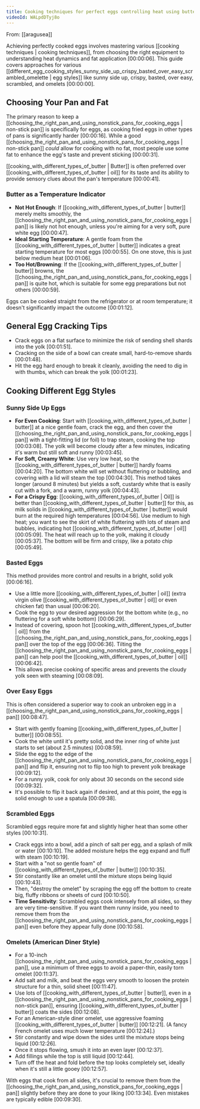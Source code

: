 ```yaml
---
title: Cooking techniques for perfect eggs controlling heat using butter or oil
videoId: WALpdDTyj8o
---
```


From: [[aragusea]] <br/> 

Achieving perfectly cooked eggs involves mastering various [[cooking techniques | cooking techniques]], from choosing the right equipment to understanding heat dynamics and fat application <a class="yt-timestamp" data-t="00:00:06">[00:00:06]</a>. This guide covers approaches for various [[different_egg_cooking_styles_sunny_side_up_crispy_basted_over_easy_scrambled_omelette | egg styles]] like sunny side up, crispy, basted, over easy, scrambled, and omelets <a class="yt-timestamp" data-t="00:00:00">[00:00:00]</a>.

## Choosing Your Pan and Fat

The primary reason to keep a [[choosing_the_right_pan_and_using_nonstick_pans_for_cooking_eggs | non-stick pan]] is specifically for eggs, as cooking fried eggs in other types of pans is significantly harder <a class="yt-timestamp" data-t="00:00:16">[00:00:16]</a>. While a good [[choosing_the_right_pan_and_using_nonstick_pans_for_cooking_eggs | non-stick pan]] *could* allow for cooking with no fat, most people use some fat to enhance the egg's taste and prevent sticking <a class="yt-timestamp" data-t="00:00:31">[00:00:31]</a>.

[[cooking_with_different_types_of_butter | Butter]] is often preferred over [[cooking_with_different_types_of_butter | oil]] for its taste and its ability to provide sensory clues about the pan's temperature <a class="yt-timestamp" data-t="00:00:41">[00:00:41]</a>.

### Butter as a Temperature Indicator

*   **Not Hot Enough**: If [[cooking_with_different_types_of_butter | butter]] merely melts smoothly, the [[choosing_the_right_pan_and_using_nonstick_pans_for_cooking_eggs | pan]] is likely not hot enough, unless you're aiming for a very soft, pure white egg <a class="yt-timestamp" data-t="00:00:47">[00:00:47]</a>.
*   **Ideal Starting Temperature**: A gentle foam from the [[cooking_with_different_types_of_butter | butter]] indicates a great starting temperature for most eggs <a class="yt-timestamp" data-t="00:00:55">[00:00:55]</a>. On one stove, this is just below medium heat <a class="yt-timestamp" data-t="00:01:06">[00:01:06]</a>.
*   **Too Hot/Browning**: If the [[cooking_with_different_types_of_butter | butter]] browns, the [[choosing_the_right_pan_and_using_nonstick_pans_for_cooking_eggs | pan]] is quite hot, which is suitable for some egg preparations but not others <a class="yt-timestamp" data-t="00:00:59">[00:00:59]</a>.

Eggs can be cooked straight from the refrigerator or at room temperature; it doesn't significantly impact the outcome <a class="yt-timestamp" data-t="00:01:12">[00:01:12]</a>.

## General Egg Cracking Tips

*   Crack eggs on a flat surface to minimize the risk of sending shell shards into the yolk <a class="yt-timestamp" data-t="00:01:51">[00:01:51]</a>.
*   Cracking on the side of a bowl can create small, hard-to-remove shards <a class="yt-timestamp" data-t="00:01:48">[00:01:48]</a>.
*   Hit the egg hard enough to break it cleanly, avoiding the need to dig in with thumbs, which can break the yolk <a class="yt-timestamp" data-t="00:01:23">[00:01:23]</a>.

## Cooking Different Egg Styles

### Sunny Side Up Eggs

*   **For Even Cooking**: Start with [[cooking_with_different_types_of_butter | butter]] at a nice gentle foam, crack the egg, and then cover the [[choosing_the_right_pan_and_using_nonstick_pans_for_cooking_eggs | pan]] with a tight-fitting lid (or foil) to trap steam, cooking the top <a class="yt-timestamp" data-t="00:03:08">[00:03:08]</a>. The yolk will become cloudy after a few minutes, indicating it's warm but still soft and runny <a class="yt-timestamp" data-t="00:03:45">[00:03:45]</a>.
*   **For Soft, Creamy White**: Use very low heat, so the [[cooking_with_different_types_of_butter | butter]] hardly foams <a class="yt-timestamp" data-t="00:04:20">[00:04:20]</a>. The bottom white will set without fluttering or bubbling, and covering with a lid will steam the top <a class="yt-timestamp" data-t="00:04:30">[00:04:30]</a>. This method takes longer (around 8 minutes) but yields a soft, custardy white that is easily cut with a fork, and a warm, runny yolk <a class="yt-timestamp" data-t="00:04:43">[00:04:43]</a>.
*   **For a Crispy Egg**: [[cooking_with_different_types_of_butter | Oil]] is better than [[cooking_with_different_types_of_butter | butter]] for this, as milk solids in [[cooking_with_different_types_of_butter | butter]] would burn at the required high temperatures <a class="yt-timestamp" data-t="00:04:56">[00:04:56]</a>. Use medium to high heat; you want to see the skirt of white fluttering with lots of steam and bubbles, indicating hot [[cooking_with_different_types_of_butter | oil]] <a class="yt-timestamp" data-t="00:05:09">[00:05:09]</a>. The heat will reach up to the yolk, making it cloudy <a class="yt-timestamp" data-t="00:05:37">[00:05:37]</a>. The bottom will be firm and crispy, like a potato chip <a class="yt-timestamp" data-t="00:05:49">[00:05:49]</a>.

### Basted Eggs

This method provides more control and results in a bright, solid yolk <a class="yt-timestamp" data-t="00:06:16">[00:06:16]</a>.

*   Use a little more [[cooking_with_different_types_of_butter | oil]] (extra virgin olive [[cooking_with_different_types_of_butter | oil]] or even chicken fat) than usual <a class="yt-timestamp" data-t="00:06:20">[00:06:20]</a>.
*   Cook the egg to your desired aggression for the bottom white (e.g., no fluttering for a soft white bottom) <a class="yt-timestamp" data-t="00:06:29">[00:06:29]</a>.
*   Instead of covering, spoon hot [[cooking_with_different_types_of_butter | oil]] from the [[choosing_the_right_pan_and_using_nonstick_pans_for_cooking_eggs | pan]] over the top of the egg <a class="yt-timestamp" data-t="00:06:36">[00:06:36]</a>. Tilting the [[choosing_the_right_pan_and_using_nonstick_pans_for_cooking_eggs | pan]] can help pool the [[cooking_with_different_types_of_butter | oil]] <a class="yt-timestamp" data-t="00:06:42">[00:06:42]</a>.
*   This allows precise cooking of specific areas and prevents the cloudy yolk seen with steaming <a class="yt-timestamp" data-t="00:08:09">[00:08:09]</a>.

### Over Easy Eggs

This is often considered a superior way to cook an unbroken egg in a [[choosing_the_right_pan_and_using_nonstick_pans_for_cooking_eggs | pan]] <a class="yt-timestamp" data-t="00:08:47">[00:08:47]</a>.

*   Start with gently foaming [[cooking_with_different_types_of_butter | butter]] <a class="yt-timestamp" data-t="00:08:55">[00:08:55]</a>.
*   Cook the white until it's pretty solid, and the inner ring of white just starts to set (about 2.5 minutes) <a class="yt-timestamp" data-t="00:08:59">[00:08:59]</a>.
*   Slide the egg to the edge of the [[choosing_the_right_pan_and_using_nonstick_pans_for_cooking_eggs | pan]] and flip it, ensuring not to flip too high to prevent yolk breakage <a class="yt-timestamp" data-t="00:09:12">[00:09:12]</a>.
*   For a runny yolk, cook for only about 30 seconds on the second side <a class="yt-timestamp" data-t="00:09:32">[00:09:32]</a>.
*   It's possible to flip it back again if desired, and at this point, the egg is solid enough to use a spatula <a class="yt-timestamp" data-t="00:09:38">[00:09:38]</a>.

### Scrambled Eggs

Scrambled eggs require more fat and slightly higher heat than some other styles <a class="yt-timestamp" data-t="00:10:31">[00:10:31]</a>.

*   Crack eggs into a bowl, add a pinch of salt per egg, and a splash of milk or water <a class="yt-timestamp" data-t="00:10:10">[00:10:10]</a>. The added moisture helps the egg expand and fluff with steam <a class="yt-timestamp" data-t="00:10:19">[00:10:19]</a>.
*   Start with a "not so gentle foam" of [[cooking_with_different_types_of_butter | butter]] <a class="yt-timestamp" data-t="00:10:35">[00:10:35]</a>.
*   Stir constantly like an omelet until the mixture stops being liquid <a class="yt-timestamp" data-t="00:10:43">[00:10:43]</a>.
*   Then, "destroy the omelet" by scraping the egg off the bottom to create big, fluffy ribbons or sheets of curd <a class="yt-timestamp" data-t="00:10:50">[00:10:50]</a>.
*   **Time Sensitivity**: Scrambled eggs cook intensely from all sides, so they are very time-sensitive. If you want them runny inside, you need to remove them from the [[choosing_the_right_pan_and_using_nonstick_pans_for_cooking_eggs | pan]] even before they appear fully done <a class="yt-timestamp" data-t="00:10:58">[00:10:58]</a>.

### Omelets (American Diner Style)

*   For a 10-inch [[choosing_the_right_pan_and_using_nonstick_pans_for_cooking_eggs | pan]], use a minimum of three eggs to avoid a paper-thin, easily torn omelet <a class="yt-timestamp" data-t="00:11:37">[00:11:37]</a>.
*   Add salt and milk, and beat the eggs very smooth to loosen the protein structure for a thin, solid sheet <a class="yt-timestamp" data-t="00:11:47">[00:11:47]</a>.
*   Use lots of [[cooking_with_different_types_of_butter | butter]], even in a [[choosing_the_right_pan_and_using_nonstick_pans_for_cooking_eggs | non-stick pan]], ensuring [[cooking_with_different_types_of_butter | butter]] coats the sides <a class="yt-timestamp" data-t="00:12:08">[00:12:08]</a>.
*   For an American-style diner omelet, use aggressive foaming [[cooking_with_different_types_of_butter | butter]] <a class="yt-timestamp" data-t="00:12:21">[00:12:21]</a>. (A fancy French omelet uses much lower temperature <a class="yt-timestamp" data-t="00:12:24">[00:12:24]</a>.)
*   Stir constantly and wipe down the sides until the mixture stops being liquid <a class="yt-timestamp" data-t="00:12:26">[00:12:26]</a>.
*   Once it stops flowing, smush it into an even layer <a class="yt-timestamp" data-t="00:12:37">[00:12:37]</a>.
*   Add fillings while the top is still liquid <a class="yt-timestamp" data-t="00:12:44">[00:12:44]</a>.
*   Turn off the heat and fold before the top looks completely set, ideally when it's still a little gooey <a class="yt-timestamp" data-t="00:12:57">[00:12:57]</a>.

With eggs that cook from all sides, it's crucial to remove them from the [[choosing_the_right_pan_and_using_nonstick_pans_for_cooking_eggs | pan]] slightly before they are done to your liking <a class="yt-timestamp" data-t="00:13:34">[00:13:34]</a>. Even mistakes are typically edible <a class="yt-timestamp" data-t="00:09:30">[00:09:30]</a>.